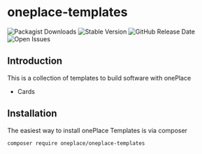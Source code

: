 # oneplace-templates

![Packagist Downloads](https://img.shields.io/packagist/dt/oneplace/oneplace-templates)
![Stable Version](https://img.shields.io/packagist/v/oneplace/oneplace-templates)
![GitHub Release Date](https://img.shields.io/github/release-date/oneplc/plc_x_templates)
![Open Issues](https://img.shields.io/github/issues-raw/oneplc/plc_x_templates)

## Introduction

This is a collection of templates to build software with onePlace

- Cards

## Installation

The easiest way to install onePlace Templates is via composer
```shell script
composer require oneplace/oneplace-templates
```